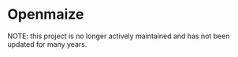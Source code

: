 # Openmaize

NOTE: this project is no longer actively maintained and has not been updated for many years.
